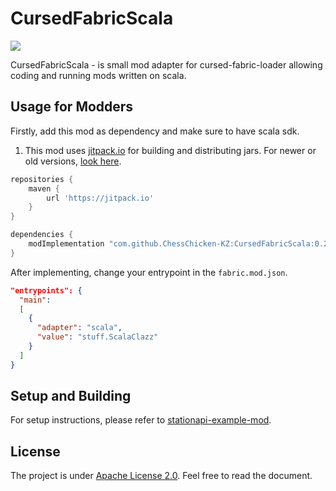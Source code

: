 # CursedFabricScala
[![](https://jitpack.io/v/ChessChicken-KZ/CursedFabricScala.svg)](https://jitpack.io/#ChessChicken-KZ/CursedFabricScala)

CursedFabricScala - is small mod adapter for cursed-fabric-loader allowing coding and running mods written on scala.
## Usage for Modders
Firstly, add this mod as dependency and make sure to have scala sdk.

1. This mod uses [jitpack.io](https://jitpack.io/) for building and distributing jars. For newer or old versions, [look here](https://jitpack.io/#ChessChicken-KZ/CursedFabricScala/).
```groovy
repositories {
    maven {
        url 'https://jitpack.io'
    }
}
```

```groovy
dependencies {
    modImplementation "com.github.ChessChicken-KZ:CursedFabricScala:0.2-3.1.3"
}
```

After implementing, change your entrypoint in the `fabric.mod.json`.
```json
"entrypoints": {
  "main":
  [
    {
      "adapter": "scala",
      "value": "stuff.ScalaClazz"
    }
  ]
}
```

## Setup and Building
For setup instructions, please refer to [stationapi-example-mod](https://github.com/calmilamsy/stationapi-example-mod/tree/dev/12).

## License
The project is under [Apache License 2.0](https://raw.githubusercontent.com/ChessChicken-KZ/CursedFabricScala/local/LICENSE_CFS). Feel free to read the document.
